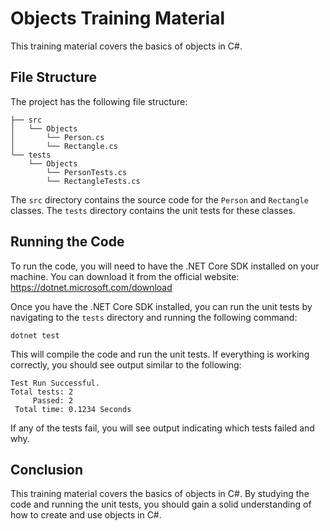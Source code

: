 
# Objects Training Material

This training material covers the basics of objects in C#.

## File Structure

The project has the following file structure:

```
├── src
│   └── Objects
│       └── Person.cs
│       └── Rectangle.cs
└── tests
    └── Objects
        └── PersonTests.cs
        └── RectangleTests.cs
```

The `src` directory contains the source code for the `Person` and `Rectangle` classes. The `tests` directory contains the unit tests for these classes.

## Running the Code

To run the code, you will need to have the .NET Core SDK installed on your machine. You can download it from the official website: https://dotnet.microsoft.com/download

Once you have the .NET Core SDK installed, you can run the unit tests by navigating to the `tests` directory and running the following command:

```
dotnet test
```

This will compile the code and run the unit tests. If everything is working correctly, you should see output similar to the following:

```
Test Run Successful.
Total tests: 2
     Passed: 2
 Total time: 0.1234 Seconds
```

If any of the tests fail, you will see output indicating which tests failed and why.

## Conclusion

This training material covers the basics of objects in C#. By studying the code and running the unit tests, you should gain a solid understanding of how to create and use objects in C#.

